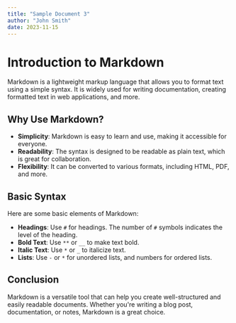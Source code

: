 ```yaml
---
title: "Sample Document 3"
author: "John Smith"
date: 2023-11-15
---
```


# Introduction to Markdown

Markdown is a lightweight markup language that allows you to format text using a simple syntax. It is widely used for writing documentation, creating formatted text in web applications, and more.

## Why Use Markdown?

- **Simplicity**: Markdown is easy to learn and use, making it accessible for everyone.
- **Readability**: The syntax is designed to be readable as plain text, which is great for collaboration.
- **Flexibility**: It can be converted to various formats, including HTML, PDF, and more.

## Basic Syntax

Here are some basic elements of Markdown:

- **Headings**: Use `#` for headings. The number of `#` symbols indicates the level of the heading.
- **Bold Text**: Use `**` or `__` to make text bold.
- **Italic Text**: Use `*` or `_` to italicize text.
- **Lists**: Use `-` or `*` for unordered lists, and numbers for ordered lists.

## Conclusion

Markdown is a versatile tool that can help you create well-structured and easily readable documents. Whether you're writing a blog post, documentation, or notes, Markdown is a great choice.